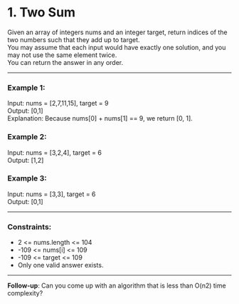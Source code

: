# 1. Two Sum

Given an array of integers nums and an integer target, return indices of the two numbers such that they add up to target.  
You may assume that each input would have exactly one solution, and you may not use the same element twice.  
You can return the answer in any order.

___
### Example 1:
Input: nums = [2,7,11,15], target = 9  
Output: [0,1]  
Explanation: Because nums[0] + nums[1] == 9, we return [0, 1].

### Example 2:
Input: nums = [3,2,4], target = 6  
Output: [1,2]  

### Example 3:
Input: nums = [3,3], target = 6  
Output: [0,1]  

___
### Constraints:
- 2 <= nums.length <= 104
- -109 <= nums[i] <= 109
- -109 <= target <= 109
- Only one valid answer exists.
 
___
**Follow-up**: Can you come up with an algorithm that is less than O(n2) time complexity?